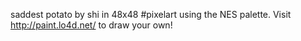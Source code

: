 saddest potato by shi in 48x48 #pixelart using the NES palette. Visit http://paint.lo4d.net/ to draw your own! 
